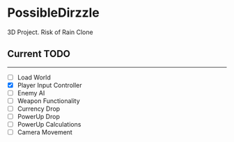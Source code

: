 # PossibleDirzzle
3D Project. Risk of Rain Clone

## Current TODO
---

- [ ] Load World
- [x] Player Input Controller
- [ ] Enemy AI
- [ ] Weapon Functionality
- [ ] Currency Drop
- [ ] PowerUp Drop
- [ ] PowerUp Calculations
- [ ] Camera Movement
